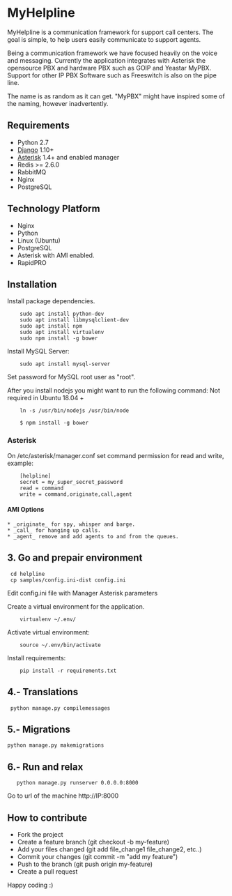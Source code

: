 # MyHelpline

MyHelpline is a communication framework for support call centers.
The goal is simple, to help users easily communicate to support agents.

Being a communication framework we have focused heavily on the voice and messaging.
Currently the application integrates with Asterisk the opensource PBX and hardware PBX such as GOIP and Yeastar MyPBX.
Support for other IP PBX Software such as Freeswitch is also on the pipe line.

The name is as random as it can get. "MyPBX" might have inspired some of the naming, however inadvertently.

## Requirements

 * Python 2.7
 * [Django](http://djangoproject.com/) 1.10+
 * [Asterisk](http://www.asterisk.org) 1.4+ and enabled manager
 * Redis >= 2.6.0
 * RabbitMQ
 * Nginx
 * PostgreSQL

## Technology Platform
 * Nginx
 * Python
 * Linux (Ubuntu)
 * PostgreSQL
 * Asterisk with AMI enabled.
 * RapidPRO

## Installation

Install package dependencies.

```
    sudo apt install python-dev
    sudo apt install libmysqlclient-dev
    sudo apt install npm
    sudo apt install virtualenv
    sudo npm install -g bower
```

Install MySQL Server:

```
    sudo apt install mysql-server
```

Set password for MySQL root user as "root".

After you install nodejs you might want to run the following command:
Not required in Ubuntu 18.04 +

```
    ln -s /usr/bin/nodejs /usr/bin/node
```

```
    $ npm install -g bower
```

### Asterisk
On /etc/asterisk/manager.conf set command permission for read and write, example:

```
    [helpline]
    secret = my_super_secret_password
    read = command
    write = command,originate,call,agent
```

#### AMI Options
    * _originate_ for spy, whisper and barge.
    * _call_ for hanging up calls.
    * _agent_ remove and add agents to and from the queues.

##  3. Go and prepair environment
 ```
  cd helpline
  cp samples/config.ini-dist config.ini
 ```
  Edit config.ini file with Manager Asterisk parameters

Create a virtual environment for the application.

```
    virtualenv ~/.env/
```

Activate virtual environment:

```
    source ~/.env/bin/activate
```

Install requirements:

```
    pip install -r requirements.txt
```

## 4.- Translations
 ```
  python manage.py compilemessages
 ```

## 5.- Migrations 
```
python manage.py makemigrations
   ```
      
## 6.- Run and relax
 ```
    python manage.py runserver 0.0.0.0:8000
 ```

Go to url of the machine http://IP:8000


## How to contribute

 * Fork the project
 * Create a feature branch (git checkout -b my-feature)
 * Add your files changed (git add file_change1 file_change2, etc..)
 * Commit your changes (git commit -m "add my feature")
 * Push to the branch (git push origin my-feature)
 * Create a pull request

Happy coding :)
